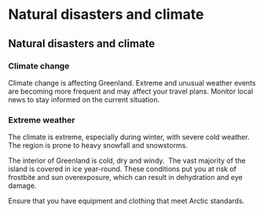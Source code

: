 # Natural disasters and climate

## Natural disasters and climate

### Climate change

Climate change is affecting Greenland. Extreme and unusual weather events are becoming more frequent and may affect your travel plans. Monitor local news to stay informed on the current situation.

### Extreme weather

The climate is extreme, especially during winter, with severe cold weather. The region is prone to heavy snowfall and snowstorms.

The interior of Greenland is cold, dry and windy.  The vast majority of the island is covered in ice year-round. These conditions put you at risk of frostbite and sun overexposure, which can result in dehydration and eye damage.

Ensure that you have equipment and clothing that meet Arctic standards.
